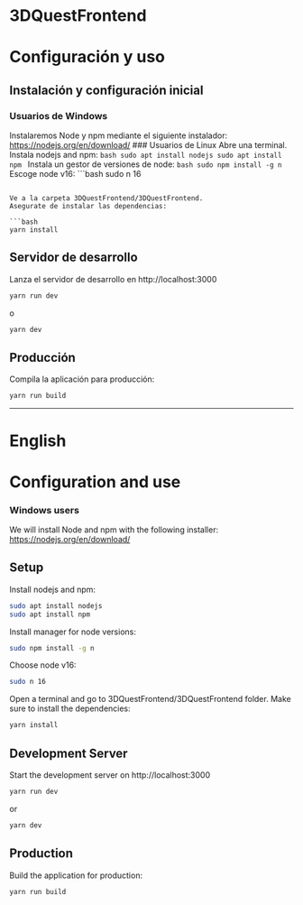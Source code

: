 # 3DQuestFrontend

# Configuración y uso

## Instalación y configuración inicial

### Usuarios de Windows

Instalaremos Node y npm mediante el siguiente instalador: https://nodejs.org/en/download/ ### Usuarios de Linux Abre una terminal. Instala nodejs and npm: ```bash sudo apt install nodejs sudo apt install npm ``` Instala un gestor de versiones de node: ```bash sudo npm install -g n ``` Escoge node v16: ```bash sudo n 16
```

Ve a la carpeta 3DQuestFrontend/3DQuestFrontend.
Asegurate de instalar las dependencias:

```bash
yarn install
```

## Servidor de desarrollo

Lanza el servidor de desarrollo en http://localhost:3000

```bash
yarn run dev
```

o

```bash
yarn dev
```

## Producción

Compila la aplicación para producción:

```bash
yarn run build
```

---


# English
# Configuration and use

### Windows users

We will install Node and npm with the following installer: https://nodejs.org/en/download/ 

## Setup
Install nodejs and npm:
```bash
sudo apt install nodejs
sudo apt install npm
```
Install manager for node versions:

```bash
sudo npm install -g n
```

Choose node v16:
```bash
sudo n 16
```

Open a terminal and go to 3DQuestFrontend/3DQuestFrontend folder.
Make sure to install the dependencies:

```bash
yarn install

```

## Development Server

Start the development server on http://localhost:3000

```bash
yarn run dev
```

or

```bash
yarn dev
```

## Production

Build the application for production:

```bash
yarn run build
```
